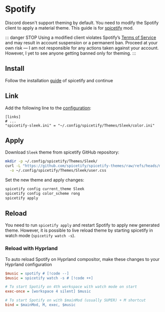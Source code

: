 # Spotify

Discord doesn't support theming by default. You need to modify the Spotify client to
apply a material theme. This guide is for [spicetify](https://spicetify.app/) mod.

::: danger STOP
Using a modified client violates Spotify’s
[Terms of Service](https://www.spotify.com/legal/) and may result in account
suspension or a permanent ban. Proceed at your own risk — I am not responsible for
any actions taken against your account. However, I yet to see anyone getting banned
only for theming.
:::

## Install

Follow the installation
[guide](https://spicetify.app/docs/getting-started#linux-and-macos) of spicetify and
continue

## Link

Add the following line to the [configuration](/configuration#linking-generated-files):

```toml{3}
[links]
# ...
"spicetify-sleek.ini" = "~/.config/spicetify/Themes/Sleek/color.ini"
```

<!--@include: ./_regen.md-->

## Apply

Download `Sleek` theme from spicetify GitHub repository:

```bash
mkdir -p ~/.config/spicetify/Themes/Sleek/
curl -L "https://github.com/spicetify/spicetify-themes/raw/refs/heads/master/Sleek/user.css" \
  -o ~/.config/spicetify/Themes/Sleek/user.css
```

Set the new theme and apply changes:

```bash
spicetify config current_theme Sleek
spicetify config color_scheme rong
spicetify apply
```

## Reload

You need to run `spicetify apply` and restart Spotify to apply new generated theme.
However, it is possible to live reload theme by starting spicetify in watch mode
(`spicetify watch -s`).

### Reload with Hyprland

To auto reload Spotify on Hyprland compositor, make these changes to your Hyprland
configuration

```ini
$music = spotify # [!code --]
$music = spicetify watch -s # [!code ++]

# To start Spotify on 4th workspace with watch mode on start
exec-once = [workspace 4 silent] $music

# To start Spotify on with $mainMod (usually SUPER) + M shortcut
bind = $mainMod, M, exec, $music
```
